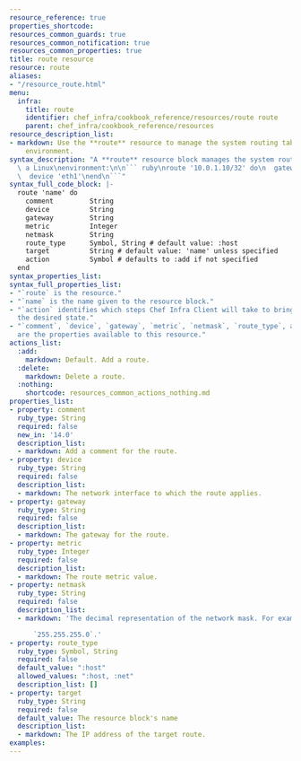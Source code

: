 ```yaml
---
resource_reference: true
properties_shortcode: 
resources_common_guards: true
resources_common_notification: true
resources_common_properties: true
title: route resource
resource: route
aliases:
- "/resource_route.html"
menu:
  infra:
    title: route
    identifier: chef_infra/cookbook_reference/resources/route route
    parent: chef_infra/cookbook_reference/resources
resource_description_list:
- markdown: Use the **route** resource to manage the system routing table in a Linux
    environment.
syntax_description: "A **route** resource block manages the system routing table in\
  \ a Linux\nenvironment:\n\n``` ruby\nroute '10.0.1.10/32' do\n  gateway '10.0.0.20'\n\
  \  device 'eth1'\nend\n```"
syntax_full_code_block: |-
  route 'name' do
    comment         String
    device          String
    gateway         String
    metric          Integer
    netmask         String
    route_type      Symbol, String # default value: :host
    target          String # default value: 'name' unless specified
    action          Symbol # defaults to :add if not specified
  end
syntax_properties_list: 
syntax_full_properties_list:
- "`route` is the resource."
- "`name` is the name given to the resource block."
- "`action` identifies which steps Chef Infra Client will take to bring the node into
  the desired state."
- "`comment`, `device`, `gateway`, `metric`, `netmask`, `route_type`, and `target`
  are the properties available to this resource."
actions_list:
  :add:
    markdown: Default. Add a route.
  :delete:
    markdown: Delete a route.
  :nothing:
    shortcode: resources_common_actions_nothing.md
properties_list:
- property: comment
  ruby_type: String
  required: false
  new_in: '14.0'
  description_list:
  - markdown: Add a comment for the route.
- property: device
  ruby_type: String
  required: false
  description_list:
  - markdown: The network interface to which the route applies.
- property: gateway
  ruby_type: String
  required: false
  description_list:
  - markdown: The gateway for the route.
- property: metric
  ruby_type: Integer
  required: false
  description_list:
  - markdown: The route metric value.
- property: netmask
  ruby_type: String
  required: false
  description_list:
  - markdown: 'The decimal representation of the network mask. For example:

      `255.255.255.0`.'
- property: route_type
  ruby_type: Symbol, String
  required: false
  default_value: ":host"
  allowed_values: ":host, :net"
  description_list: []
- property: target
  ruby_type: String
  required: false
  default_value: The resource block's name
  description_list:
  - markdown: The IP address of the target route.
examples: 
---
```

